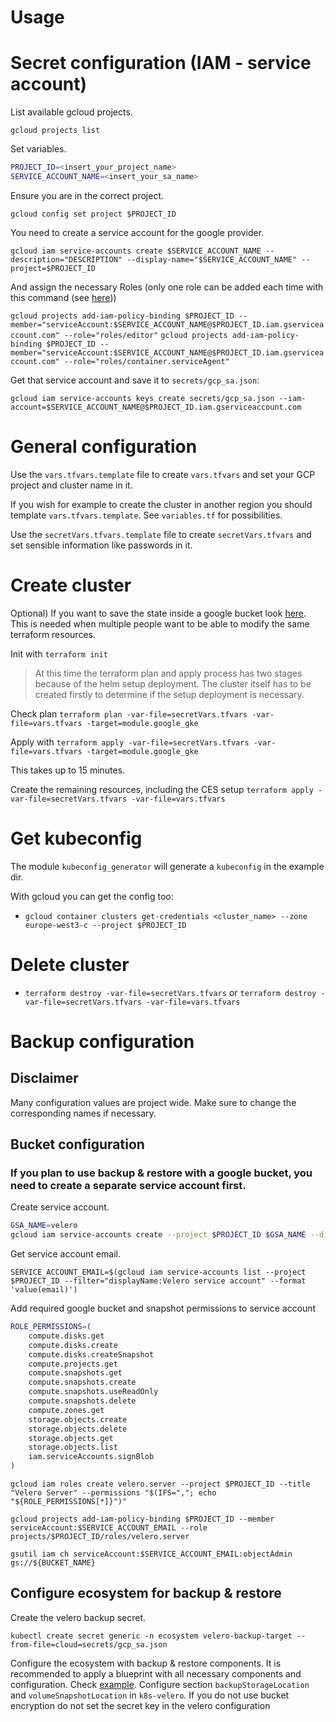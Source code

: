 # Usage

# Secret configuration (IAM - service account)

List available gcloud projects.

`gcloud projects list`

Set variables.

```bash
PROJECT_ID=<insert_your_project_name>
SERVICE_ACCOUNT_NAME=<insert_your_sa_name>
```

Ensure you are in the correct project.

`gcloud config set project $PROJECT_ID`

You need to create a service account for the google provider.

`gcloud iam service-accounts create $SERVICE_ACCOUNT_NAME --description="DESCRIPTION" --display-name="$SERVICE_ACCOUNT_NAME" --project=$PROJECT_ID`

And assign the necessary Roles (only one role can be added each time with this command (see [here](https://www.googlecloudcommunity.com/gc/Developer-Tools/multiple-role-for-gcloud-iam-service-accounts-add-iam-policy/m-p/686863)))

`gcloud projects add-iam-policy-binding $PROJECT_ID --member="serviceAccount:$SERVICE_ACCOUNT_NAME@$PROJECT_ID.iam.gserviceaccount.com" --role="roles/editor"`
`gcloud projects add-iam-policy-binding $PROJECT_ID --member="serviceAccount:$SERVICE_ACCOUNT_NAME@$PROJECT_ID.iam.gserviceaccount.com" --role="roles/container.serviceAgent"`

Get that service account and save it to `secrets/gcp_sa.json`:

`gcloud iam service-accounts keys create secrets/gcp_sa.json --iam-account=$SERVICE_ACCOUNT_NAME@$PROJECT_ID.iam.gserviceaccount.com`

# General configuration
Use the `vars.tfvars.template` file to create `vars.tfvars` and set your GCP project and cluster name in it.

If you wish for example to create the cluster in another region you should template `vars.tfvars.template`.
See `variables.tf` for possibilities.

Use the `secretVars.tfvars.template` file to create `secretVars.tfvars` and set sensible information like passwords in it.

# Create cluster
Optional) If you want to save the state inside a google bucket look [here](../google_bucket/README.md). This is needed when multiple people want to be able to modify the same terraform resources.

Init with `terraform init`

> At this time the terraform plan and apply process has two stages because of the helm setup deployment.
> The cluster itself has to be created firstly to determine if the setup deployment is necessary.

Check plan
`terraform plan -var-file=secretVars.tfvars -var-file=vars.tfvars -target=module.google_gke`

Apply with
`terraform apply -var-file=secretVars.tfvars -var-file=vars.tfvars -target=module.google_gke`

This takes up to 15 minutes.

Create the remaining resources, including the CES setup
`terraform apply -var-file=secretVars.tfvars -var-file=vars.tfvars`

# Get kubeconfig

The module `kubeconfig_generator` will generate a `kubeconfig` in the example dir.

With gcloud you can get the config too:

- `gcloud container clusters get-credentials <cluster_name> --zone europe-west3-c --project $PROJECT_ID`

# Delete cluster

- `terraform destroy -var-file=secretVars.tfvars`
  or `terraform destroy -var-file=secretVars.tfvars -var-file=vars.tfvars`

# Backup configuration

## Disclaimer

Many configuration values are project wide. Make sure to change the corresponding names if necessary.


## Bucket configuration

### If you plan to use backup & restore with a google bucket, you need to create a separate service account first.

Create service account.

```bash
GSA_NAME=velero
gcloud iam service-accounts create --project $PROJECT_ID $GSA_NAME --display-name "Velero service account"
```

Get service account email.

`SERVICE_ACCOUNT_EMAIL=$(gcloud iam service-accounts list --project $PROJECT_ID --filter="displayName:Velero service account" --format 'value(email)')`

Add required google bucket and snapshot permissions to service account

```bash
ROLE_PERMISSIONS=(
    compute.disks.get
    compute.disks.create
    compute.disks.createSnapshot
    compute.projects.get
    compute.snapshots.get
    compute.snapshots.create
    compute.snapshots.useReadOnly
    compute.snapshots.delete
    compute.zones.get
    storage.objects.create
    storage.objects.delete
    storage.objects.get
    storage.objects.list
    iam.serviceAccounts.signBlob
)
```

`gcloud iam roles create velero.server --project $PROJECT_ID --title "Velero Server" --permissions "$(IFS=","; echo "${ROLE_PERMISSIONS[*]}")"`

`gcloud projects add-iam-policy-binding $PROJECT_ID --member serviceAccount:$SERVICE_ACCOUNT_EMAIL --role projects/$PROJECT_ID/roles/velero.server`

`gsutil iam ch serviceAccount:$SERVICE_ACCOUNT_EMAIL:objectAdmin gs://${BUCKET_NAME}`

## Configure ecosystem for backup & restore

Create the velero backup secret.

`kubectl create secret generic -n ecosystem velero-backup-target --from-file=cloud=secrets/gcp_sa.json`

Configure the ecosystem with backup & restore components.
It is recommended to apply a blueprint with all necessary components and configuration.
Check [example](example_cluster_resources/full_ces_blueprint_with_gcp_backup.yaml).
Configure section `backupStorageLocation` and `volumeSnapshotLocation` in `k8s-velero`.
If you do not use bucket encryption do not set the secret key in the velero configuration

